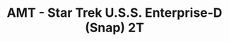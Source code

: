 ---
layout: product
title: "AMT - Star Trek U.S.S. Enterprise-D (Snap) 2T"
price: "TBA" 
desc: "N/A"
img_path: "/assets/img/AMT1126M.webp"
brand: "N/A"
available: false
special_offer: false
new: false
soon: false
cat: "010000"
subcat: "013800"
subsubcat: "0N/A"
sifra: "AMT1126M"
popular: false
---